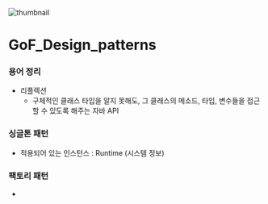 ![thumbnail](https://user-images.githubusercontent.com/50124623/190170763-a1d0f34b-7f1a-4295-9718-66d86805b745.png)

# GoF_Design_patterns

### 용어 정리
- 리플렉션
  + 구체적인 클래스 타입을 알지 못해도, 그 클래스의 메소드, 타입, 변수들을 접근할 수 있도록 해주는 자바 API

### 싱글톤 패턴
- 적용되어 있는 인스턴스 : Runtime (시스템 정보)

### 팩토리 패턴
- 

